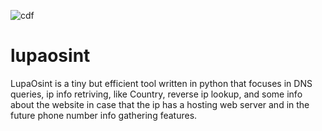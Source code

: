 ![cdf](https://user-images.githubusercontent.com/44644302/233476436-c5146d4b-1646-4fae-b291-56fd8428558e.jpg)
# lupaosint
LupaOsint is a tiny but efficient tool written in python that focuses in DNS queries, ip info retriving, like Country, reverse ip lookup, and some info about the website in case that the ip has a hosting web server and in the future phone number info gathering features.
